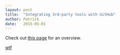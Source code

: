 ```yaml
---
layout: post
title:  "Integrating 3rd-party tools with GitHub"
author: Patrick
date:   2015-05-01
---
```

Check out [this page](https://github/broken/broken2) for an overview.

[wtf](https://google.com)
